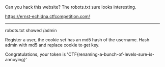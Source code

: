 Can you hack this website? The robots.txt sure looks interesting.

https://ernst-echidna.ctfcompetition.com/

----

robots.txt showed /admin

Register a user, the cookie set has an md5 hash of the username.  Hash admin
with md5 and replace cookie to get key.

Congratulations, your token is
'CTF{renaming-a-bunch-of-levels-sure-is-annoying}'
